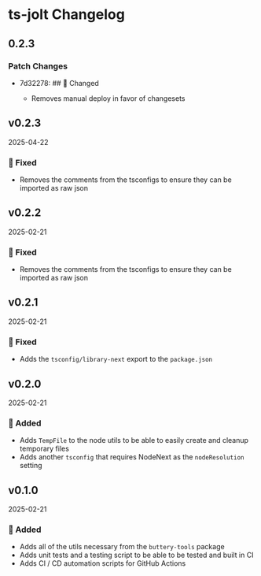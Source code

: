 # ts-jolt Changelog

## 0.2.3

### Patch Changes

- 7d32278: ## 🔄 Changed

  - Removes manual deploy in favor of changesets

## v0.2.3

2025-04-22

### 🐛 Fixed

- Removes the comments from the tsconfigs to ensure they can be imported as raw json

## v0.2.2

2025-02-21

### 🐛 Fixed

- Removes the comments from the tsconfigs to ensure they can be imported as raw json

## v0.2.1

2025-02-21

### 🐛 Fixed

- Adds the `tsconfig/library-next` export to the `package.json`

## v0.2.0

2025-02-21

### 🚀 Added

- Adds `TempFile` to the node utils to be able to easily create and cleanup temporary files
- Adds another `tsconfig` that requires NodeNext as the `nodeResolution` setting

## v0.1.0

2025-02-21

### 🚀 Added

- Adds all of the utils necessary from the `buttery-tools` package
- Adds unit tests and a testing script to be able to be tested and built in CI
- Adds CI / CD automation scripts for GitHub Actions
